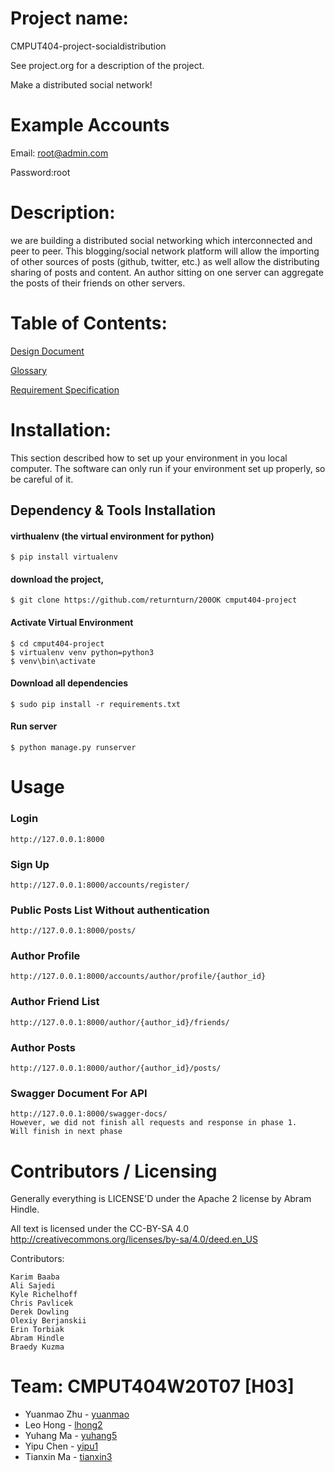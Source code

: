 
Project name:
===================================

CMPUT404-project-socialdistribution

See project.org for a description of the project.

Make a distributed social network!



Example Accounts
=================

Email: root@admin.com

Password:root


Description:
===================================

we are building a distributed social networking which interconnected and peer to peer.   This blogging/social network platform will allow the importing of other sources of posts (github, twitter, etc.) as well allow the distributing sharing of posts and content. An author sitting on one server can aggregate the posts of their friends on other servers.

Table of Contents:
===================================

[Design Document](https://github.com/returnturn/200OK/wiki/Design-Document)

[Glossary](https://github.com/returnturn/200OK/wiki/Glossary)

[Requirement Specification](https://github.com/returnturn/200OK/wiki/Requirement-Specification)

Installation:
=============

This section described how to set up your environment in you local computer. The software can only run if your environment set up properly, so be careful of it.

##  Dependency & Tools Installation 

#### virthualenv (the virtual environment for python)
```
$ pip install virtualenv
```
#### download the project,

```
$ git clone https://github.com/returnturn/200OK cmput404-project
```

#### Activate Virtual Environment

```
$ cd cmput404-project
$ virtualenv venv python=python3
$ venv\bin\activate
```
#### Download all dependencies

```
$ sudo pip install -r requirements.txt
```

#### Run server

```
$ python manage.py runserver
```

Usage
=====

 ### Login
    http://127.0.0.1:8000
 
 ### Sign Up
    http://127.0.0.1:8000/accounts/register/
  
 ### Public Posts List Without authentication
    http://127.0.0.1:8000/posts/

 ### Author Profile 
    http://127.0.0.1:8000/accounts/author/profile/{author_id}
    
 ### Author Friend List
    http://127.0.0.1:8000/author/{author_id}/friends/
    
 ### Author Posts
    http://127.0.0.1:8000/author/{author_id}/posts/
 
 ### Swagger Document For API
    http://127.0.0.1:8000/swagger-docs/ 
    However, we did not finish all requests and response in phase 1.
    Will finish in next phase
 
Contributors / Licensing
========================

Generally everything is LICENSE'D under the Apache 2 license by Abram Hindle.

All text is licensed under the CC-BY-SA 4.0 http://creativecommons.org/licenses/by-sa/4.0/deed.en_US

Contributors:

    Karim Baaba
    Ali Sajedi
    Kyle Richelhoff
    Chris Pavlicek
    Derek Dowling
    Olexiy Berjanskii
    Erin Torbiak
    Abram Hindle
    Braedy Kuzma
    
Team: CMPUT404W20T07 [H03]
===================================

* Yuanmao Zhu    -    [yuanmao](https://github.com/yuanmaoChris)
* Leo Hong    -    [lhong2](https://github.com/returnturn)
* Yuhang Ma -    [yuhang5](https://github.com/yuhang5)
* Yipu Chen    -    [yipu1](https://github.com/YipuChen)
* Tianxin Ma      -    [tianxin3](https://github.com/tianxin3)

